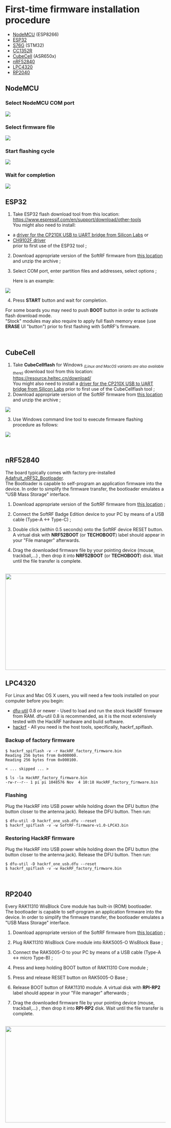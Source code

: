 # First-time firmware installation procedure

- [NodeMCU](https://github.com/lyusupov/SoftRF/blob/master/software/firmware/binaries/README.md#nodemcu) (ESP8266)
- [ESP32](https://github.com/lyusupov/SoftRF/blob/master/software/firmware/binaries/README.md#esp32)
- [S76G](https://github.com/lyusupov/SoftRF/wiki/AcSiP-S7xG-flashing-instructions#s76g) (STM32)
- [CC1352R](https://github.com/lyusupov/SoftRF/wiki/Uni-Edition.-Firmware-maintenance-procedures#initial-installation)
- [CubeCell](https://github.com/lyusupov/SoftRF/blob/master/software/firmware/binaries/README.md#cubecell) (ASR650x)
- [nRF52840](https://github.com/lyusupov/SoftRF/blob/master/software/firmware/binaries/README.md#nrf52840)
- [LPC4320](https://github.com/lyusupov/SoftRF/blob/master/software/firmware/binaries/README.md#lpc4320)
- [RP2040](https://github.com/lyusupov/SoftRF/blob/master/software/firmware/binaries/README.md#rp2040)

## NodeMCU

### Select NodeMCU COM port
![](https://github.com/lyusupov/SoftRF/blob/master/documents/images/NodeMCU-Flasher-1.GIF)



### Select firmware file
![](https://github.com/lyusupov/SoftRF/blob/master/documents/images/NodeMCU-Flasher-2.GIF)



### Start flashing cycle
![](https://github.com/lyusupov/SoftRF/blob/master/documents/images/NodeMCU-Flasher-3.GIF)



### Wait for completion
![](https://github.com/lyusupov/SoftRF/blob/master/documents/images/NodeMCU-Flasher-4.GIF)

## ESP32

1. Take ESP32 flash download tool from this location: https://www.espressif.com/en/support/download/other-tools <br>
You might also need to install:
* a [driver for the CP210X USB to UART bridge from Silicon Labs](https://www.silabs.com/products/development-tools/software/usb-to-uart-bridge-vcp-drivers) or
* [CH9102F driver](https://github.com/Xinyuan-LilyGO/CH9102_Driver)<br>
prior to first use of the ESP32 tool ;
2. Download appropriate version of the SoftRF firmware from [this location](https://github.com/lyusupov/SoftRF/tree/master/software/firmware/binaries/ESP32) and unzip the archive ;

3. Select COM port, enter partition files and addresses, select options ;<br>

   Here is an example:<br>

![](https://github.com/lyusupov/SoftRF/raw/master/documents/images/ESP32-Flasher-1.JPG)



4. Press **START** button and wait for completion.

For some boards you may need to push **BOOT** button in order to activate flash download mode.<br>
"Stock" modules may also require to apply full flash memory erase (use **ERASE** UI "button") prior to first flashing with SoftRF's firmware.

<br>

## CubeCell

1. Take **CubeCellflash** for Windows <sub>_(Linux and MacOS variants are also available there)_</sub> download tool from this location: https://resource.heltec.cn/download/<br>
You might also need to install a [driver for the CP210X USB to UART bridge from Silicon Labs](https://www.silabs.com/products/development-tools/software/usb-to-uart-bridge-vcp-drivers) prior to first use of the CubeCellflash tool ;
2. Download appropriate version of the SoftRF firmware from [this location](https://github.com/lyusupov/SoftRF/tree/master/software/firmware/binaries/ASR650x) and unzip the archive ;

![](https://github.com/lyusupov/SoftRF/blob/master/documents/images/Mini-1.jpg)

3. Use Windows command line tool to execute firmware flashing procedure as follows:

![](https://github.com/lyusupov/SoftRF/blob/master/documents/images/Mini-2.jpg)

<br>

## nRF52840

The board typically comes with factory pre-installed [Adafruit_nRF52_Bootloader](https://github.com/adafruit/Adafruit_nRF52_Bootloader).<br>
The Bootloader is capable to self-program an application firmware into the device. In order to simplify the firmware transfer, the bootloader emulates a "USB Mass Storage" interface.

1. Download appropriate version of the SoftRF firmware from [this location](https://github.com/lyusupov/SoftRF/tree/master/software/firmware/binaries/nRF52840/SoftRF/MassStorage) ;

2. Connect the SoftRF Badge Edition device to your PC by means of a USB cable (Type-A <-> Type-C) ;

3. Double click (within 0.5 seconds) onto the SoftRF device RESET button. A virtual disk with **NRF52BOOT** (or **TECHOBOOT**) label should appear in your "File manager" afterwards.

4. Drag the downloaded firmware file by your pointing device (mouse, trackball,...) , then drop it into **NRF52BOOT** (or **TECHOBOOT**) disk. Wait until the file transfer is complete.

<br>

<img src="https://github.com/lyusupov/SoftRF/raw/master/documents/images/Badge-2.jpg" height="302" width="800">

<br>

## LPC4320

For Linux and Mac OS X users, you will need a few tools installed on your computer before you begin:

* [dfu-util](http://dfu-util.sourceforge.net/) 0.8 or newer - Used to load and run the stock HackRF firmware from RAM. dfu-util 0.8 is recommended, as it is the most extensively tested with the HackRF hardware and build software.
* [hackrf](https://github.com/greatscottgadgets/hackrf) - All you need is the host tools, specifically, hackrf_spiflash.

### Backup of factory firmware

```
$ hackrf_spiflash -v -r HackRF_factory_firmware.bin
Reading 256 bytes from 0x000000.
Reading 256 bytes from 0x000100.

< ... skipped ... >

$ ls -la HackRF_factory_firmware.bin
-rw-r--r-- 1 pi pi 1048576 Nov  4 10:18 HackRF_factory_firmware.bin
```

### Flashing

Plug the HackRF into USB power while holding down the DFU button (the button closer to the antenna jack). Release the DFU button. Then run:

```
$ dfu-util -D hackrf_one_usb.dfu --reset
$ hackrf_spiflash -v -w SoftRF-firmware-v1.0-LPC43.bin
```

### Restoring HackRF firmware

Plug the HackRF into USB power while holding down the DFU button (the button closer to the antenna jack). Release the DFU button. Then run:

```
$ dfu-util -D hackrf_one_usb.dfu --reset
$ hackrf_spiflash -v -w HackRF_factory_firmware.bin
```

<br>

## RP2040

Every RAK11310 WisBlock Core module has built-in (ROM) bootloader.<br>
The bootloader is capable to self-program an application firmware into the device. In order to simplify the firmware transfer, the bootloader emulates a "USB Mass Storage" interface.

1. Download appropriate version of the SoftRF firmware from [this location](https://github.com/lyusupov/SoftRF/tree/master/software/firmware/binaries/RP2040/) ;

2. Plug RAK11310 WisBlock Core module into RAK5005-O WisBlock Base ;

3. Connect the RAK5005-O to your PC by means of a USB cable (Type-A <-> micro Type-B) ;

4. Press and keep holding BOOT button of RAK11310 Core module ;

5. Press and release RESET button on RAK5005-O Base ;

6. Release BOOT button of RAK11310 module. A virtual disk with **RPI-RP2** label should appear in your "File manager" afterwards ;

7. Drag the downloaded firmware file by your pointing device (mouse, trackball,...) , then drop it into **RPI-RP2** disk. Wait until the file transfer is complete.

<br>

<img src="https://github.com/lyusupov/SoftRF/raw/master/documents/images/Badge-2.jpg" height="302" width="800">

<br>
